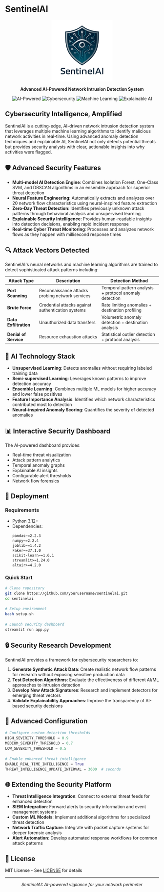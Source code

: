 # SentinelAI

<p align="center">
  <img src="sentinel_ai_logo.png" alt="SentinelAI Logo" width="200"/>
</p>

<p align="center">
  <b>Advanced AI-Powered Network Intrusion Detection System</b>
</p>

<p align="center">
  <img src="https://img.shields.io/badge/AI-Powered-blue?style=flat-square" alt="AI-Powered"/>
  <img src="https://img.shields.io/badge/Cybersecurity-Advanced-red?style=flat-square" alt="Cybersecurity"/>
  <img src="https://img.shields.io/badge/ML-Anomaly%20Detection-green?style=flat-square" alt="Machine Learning"/>
  <img src="https://img.shields.io/badge/XAI-Explainable%20AI-purple?style=flat-square" alt="Explainable AI"/>
</p>

## Cybersecurity Intelligence, Amplified

SentinelAI is a cutting-edge, AI-driven network intrusion detection system that leverages multiple machine learning algorithms to identify malicious network activities in real-time. Using advanced anomaly detection techniques and explainable AI, SentinelAI not only detects potential threats but provides security analysts with clear, actionable insights into why activities were flagged.

## 🛡️ Advanced Security Features

- **Multi-model AI Detection Engine**: Combines Isolation Forest, One-Class SVM, and DBSCAN algorithms in an ensemble approach for superior threat detection
- **Neural Feature Engineering**: Automatically extracts and analyzes over 20 network flow characteristics using neural-inspired feature extraction
- **Zero-Day Threat Detection**: Identifies previously unknown attack patterns through behavioral analysis and unsupervised learning
- **Explainable Security Intelligence**: Provides human-readable insights into detection decisions, enabling rapid incident response
- **Real-time Cyber Threat Monitoring**: Processes and analyzes network flows as they happen with millisecond response times

## 🔍 Attack Vectors Detected

SentinelAI's neural networks and machine learning algorithms are trained to detect sophisticated attack patterns including:

| Attack Type | Description | Detection Method |
|-------------|-------------|-----------------|
| **Port Scanning** | Reconnaissance attacks probing network services | Temporal pattern analysis + protocol anomaly detection |
| **Brute Force** | Credential attacks against authentication systems | Rate limiting anomalies + destination profiling |
| **Data Exfiltration** | Unauthorized data transfers | Volumetric anomaly detection + destination analysis |
| **Denial of Service** | Resource exhaustion attacks | Statistical outlier detection + protocol analysis |

## 🧠 AI Technology Stack

- **Unsupervised Learning**: Detects anomalies without requiring labeled training data
- **Semi-supervised Learning**: Leverages known patterns to improve detection accuracy
- **Ensemble Learning**: Combines multiple ML models for higher accuracy and lower false positives
- **Feature Importance Analysis**: Identifies which network characteristics contributed most to detection
- **Neural-inspired Anomaly Scoring**: Quantifies the severity of detected anomalies

## 📊 Interactive Security Dashboard

The AI-powered dashboard provides:

- Real-time threat visualization
- Attack pattern analytics
- Temporal anomaly graphs
- Explainable AI insights
- Configurable alert thresholds
- Network flow forensics

## 🚀 Deployment

### Requirements

- Python 3.12+
- Dependencies:
  ```
  pandas~=2.2.3
  numpy~=2.2.4
  joblib~=1.4.2
  Faker~=37.1.0
  scikit-learn~=1.6.1
  streamlit>=1.24.0
  altair>=4.2.0
  ```

### Quick Start

```bash
# Clone repository
git clone https://github.com/yourusername/sentinelai.git
cd sentinelai

# Setup environment
bash setup.sh

# Launch security dashboard
streamlit run app.py
```

## 🔒 Security Research Development

SentinelAI provides a framework for cybersecurity researchers to:

1. **Generate Synthetic Attack Data**: Create realistic network flow patterns for research without exposing sensitive production data
2. **Test Detection Algorithms**: Evaluate the effectiveness of different AI/ML approaches to intrusion detection
3. **Develop New Attack Signatures**: Research and implement detectors for emerging threat vectors
4. **Validate Explainability Approaches**: Improve the transparency of AI-based security decisions

## 🔧 Advanced Configuration

```python
# Configure custom detection thresholds
HIGH_SEVERITY_THRESHOLD = 0.9
MEDIUM_SEVERITY_THRESHOLD = 0.7
LOW_SEVERITY_THRESHOLD = 0.5

# Enable enhanced threat intelligence
ENABLE_REAL_TIME_INTELLIGENCE = True
THREAT_INTELLIGENCE_UPDATE_INTERVAL = 3600  # seconds
```

## 🌐 Extending the Security Platform

- **Threat Intelligence Integration**: Connect to external threat feeds for enhanced detection
- **SIEM Integration**: Forward alerts to security information and event management systems
- **Custom ML Models**: Implement additional algorithms for specialized threat detection
- **Network Traffic Capture**: Integrate with packet capture systems for deeper forensic analysis
- **Alert Automation**: Develop automated response workflows for common attack patterns

## 📜 License

MIT License - See [LICENSE](LICENSE) for details

---

<p align="center">
  <i>SentinelAI: AI-powered vigilance for your network perimeter</i>
</p>

